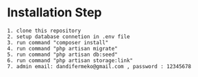 # Installation Step 

    1. clone this repository
    2. setup database connetion in .env file
    3. run command "composer install"
    4. run command "php artisan migrate"
    5. run command "php artisan db:seed"
    6. run command "php artisan storage:link"
    7. admin email: dandifermeko@gmail.com , password : 12345678